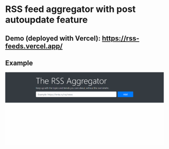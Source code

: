 # RSS feed aggregator with post autoupdate feature

## Demo (deployed with Vercel): https://rss-feeds.vercel.app/


## Example
![Example](/upload/example.gif)
